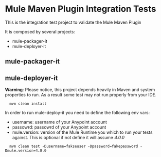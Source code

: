 Mule Maven Plugin Integration Tests
===================================

This is the integration test project to validate the Mule Maven Plugin

It is composed by several projects: 
* mule-packager-it
* mule-deployer-it

## mule-packager-it

## mule-deployer-it

**Warning**: Please notice, this project depends heavily in Maven and system properties to run. As a result some test may not run 
properly from your IDE.

```console
  mvn clean install
 ```
                                                             
 In order to run mule-deploy-it you need to define the following env vars:
 * username: username of your Anypoint account 
 * passowrd: passowrd of your Anypoint account
 * mule.version: version of the Mule Runtime you which to run your tests against. This is optional if not define it will assume *4.0.0*
 
 ```console
   mvn clean test -Dusername=fakseuser -Dpassword=fakepassword -Dmule.version=4.0.0
  ```
